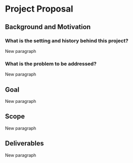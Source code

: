 # Project Proposal

## Background and Motivation

### What is the setting and history behind this project?

New paragraph

### What is the problem to be addressed?

New paragraph

## Goal

New paragraph

## Scope

New paragraph

## Deliverables

New paragraph
